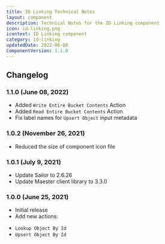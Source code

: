 ```yaml
---
title: ID Linking Technical Notes
layout: component
description: Technical Notes for the ID Linking component
icon: id-linking.png
icontext: ID Linking component
category: id-linking
updatedDate: 2022-06-08
ComponentVersion: 1.1.0
---
```


## Changelog

### 1.1.0 (June 08, 2022)

* Added `Write Entire Bucket Contents` Action
* Added `Read Entire Bucket Contents` Action
* Fix label names for `Upsert Object` input metadata

### 1.0.2 (November 26, 2021)

* Reduced the size of component icon file

### 1.0.1 (July 9, 2021)

* Update Sailor to 2.6.26
* Update Maester client library to 3.3.0

### 1.0.0 (June 25, 2021)

* Initial release
* Add new actions:
- `Lookup Object By Id`
- `Upsert Object By Id`
